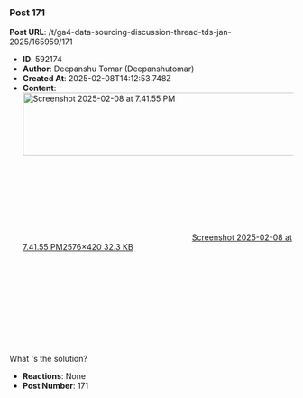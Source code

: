 ### Post 171
**Post URL**: /t/ga4-data-sourcing-discussion-thread-tds-jan-2025/165959/171
- **ID**: 592174
- **Author**: Deepanshu Tomar (Deepanshutomar)
- **Created At**: 2025-02-08T14:12:53.748Z
- **Content**:  
  <div class="lightbox-wrapper"><a class="lightbox" href="https://europe1.discourse-cdn.com/flex013/uploads/iitm/original/3X/6/6/66bbdf1b8a6c5661e0a95e9e9515f41a1d96816d.png" data-download-href="/uploads/short-url/eEPdjSkv3AoGsKs6bmjwZVZLrmR.png?dl=1" title="Screenshot 2025-02-08 at 7.41.55 PM" rel="noopener nofollow ugc"><img src="https://europe1.discourse-cdn.com/flex013/uploads/iitm/optimized/3X/6/6/66bbdf1b8a6c5661e0a95e9e9515f41a1d96816d_2_690x112.png" alt="Screenshot 2025-02-08 at 7.41.55 PM" data-base62-sha1="eEPdjSkv3AoGsKs6bmjwZVZLrmR" width="690" height="112" srcset="https://europe1.discourse-cdn.com/flex013/uploads/iitm/optimized/3X/6/6/66bbdf1b8a6c5661e0a95e9e9515f41a1d96816d_2_690x112.png, https://europe1.discourse-cdn.com/flex013/uploads/iitm/optimized/3X/6/6/66bbdf1b8a6c5661e0a95e9e9515f41a1d96816d_2_1035x168.png 1.5x, https://europe1.discourse-cdn.com/flex013/uploads/iitm/optimized/3X/6/6/66bbdf1b8a6c5661e0a95e9e9515f41a1d96816d_2_1380x224.png 2x" data-dominant-color="26282C"><div class="meta"><svg class="fa d-icon d-icon-far-image svg-icon" aria-hidden="true"><use href="#far-image"></use></svg><span class="filename">Screenshot 2025-02-08 at 7.41.55 PM</span><span class="informations">2576×420 32.3 KB</span><svg class="fa d-icon d-icon-discourse-expand svg-icon" aria-hidden="true"><use href="#discourse-expand"></use></svg></div></a></div><br>
What 's the solution?
- **Reactions**: None
- **Post Number**: 171

